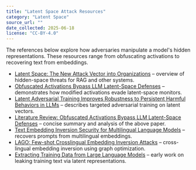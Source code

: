 ```yaml
---
title: "Latent Space Attack Resources"
category: "Latent Space"
source_url: ""
date_collected: 2025-06-18
license: "CC-BY-4.0"
---
```


The references below explore how adversaries manipulate a model's hidden representations. These resources range from obfuscating activations to recovering text from embeddings.

- [Latent Space: The New Attack Vector into Organizations](https://www.apexhq.ai/blog/blog/latent-space-the-new-attack-vector-into-organizations/) – overview of hidden-space threats for RAG and other systems.
- [Obfuscated Activations Bypass LLM Latent-Space Defenses](https://arxiv.org/abs/2412.09565) – demonstrates how modified activations evade latent-space monitors.
- [Latent Adversarial Training Improves Robustness to Persistent Harmful Behaviors in LLMs](https://paperswithcode.com/paper/targeted-latent-adversarial-training-improves) – describes targeted adversarial training on latent vectors.
- [Literature Review: Obfuscated Activations Bypass LLM Latent-Space Defenses](https://www.themoonlight.io/en/review/obfuscated-activations-bypass-llm-latent-space-defenses) – concise summary and analysis of the above paper.
- [Text Embedding Inversion Security for Multilingual Language Models](https://arxiv.org/abs/2401.12192) – recovers prompts from multilingual embeddings.
- [LAGO: Few-shot Crosslingual Embedding Inversion Attacks](https://arxiv.org/abs/2505.16008) – cross-lingual embedding inversion using graph optimization.
- [Extracting Training Data from Large Language Models](https://arxiv.org/abs/2012.07805) – early work on leaking training text via latent representations.
